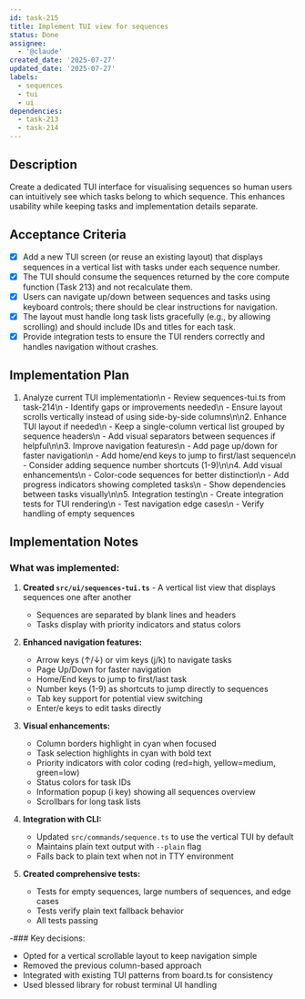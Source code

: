 ```yaml
---
id: task-215
title: Implement TUI view for sequences
status: Done
assignee:
  - '@claude'
created_date: '2025-07-27'
updated_date: '2025-07-27'
labels:
  - sequences
  - tui
  - ui
dependencies:
  - task-213
  - task-214
---
```


## Description

Create a dedicated TUI interface for visualising sequences so human users can intuitively see which tasks belong to which sequence. This enhances usability while keeping tasks and implementation details separate.

## Acceptance Criteria

- [x] Add a new TUI screen (or reuse an existing layout) that displays sequences in a vertical list with tasks under each sequence number.
- [x] The TUI should consume the sequences returned by the core compute function (Task 213) and not recalculate them.
- [x] Users can navigate up/down between sequences and tasks using keyboard controls; there should be clear instructions for navigation.
- [x] The layout must handle long task lists gracefully (e.g., by allowing scrolling) and should include IDs and titles for each task.
- [x] Provide integration tests to ensure the TUI renders correctly and handles navigation without crashes.

## Implementation Plan

1. Analyze current TUI implementation\n   - Review sequences-tui.ts from task-214\n   - Identify gaps or improvements needed\n   - Ensure layout scrolls vertically instead of using side-by-side columns\n\n2. Enhance TUI layout if needed\n   - Keep a single-column vertical list grouped by sequence headers\n   - Add visual separators between sequences if helpful\n\n3. Improve navigation features\n   - Add page up/down for faster navigation\n   - Add home/end keys to jump to first/last sequence\n   - Consider adding sequence number shortcuts (1-9)\n\n4. Add visual enhancements\n   - Color-code sequences for better distinction\n   - Add progress indicators showing completed tasks\n   - Show dependencies between tasks visually\n\n5. Integration testing\n   - Create integration tests for TUI rendering\n   - Test navigation edge cases\n   - Verify handling of empty sequences

## Implementation Notes

### What was implemented:

1. **Created `src/ui/sequences-tui.ts`** - A vertical list view that displays sequences one after another
   - Sequences are separated by blank lines and headers
   - Tasks display with priority indicators and status colors

2. **Enhanced navigation features:**
   - Arrow keys (↑/↓) or vim keys (j/k) to navigate tasks
   - Page Up/Down for faster navigation
   - Home/End keys to jump to first/last task
   - Number keys (1-9) as shortcuts to jump directly to sequences
   - Tab key support for potential view switching
   - Enter/e keys to edit tasks directly

3. **Visual enhancements:**
   - Column borders highlight in cyan when focused
   - Task selection highlights in cyan with bold text
   - Priority indicators with color coding (red=high, yellow=medium, green=low)
   - Status colors for task IDs
   - Information popup (i key) showing all sequences overview
   - Scrollbars for long task lists

4. **Integration with CLI:**
   - Updated `src/commands/sequence.ts` to use the vertical TUI by default
   - Maintains plain text output with `--plain` flag
   - Falls back to plain text when not in TTY environment

5. **Created comprehensive tests:**
   - Tests for empty sequences, large numbers of sequences, and edge cases
   - Tests verify plain text fallback behavior
   - All tests passing

-### Key decisions:
- Opted for a vertical scrollable layout to keep navigation simple
- Removed the previous column-based approach
- Integrated with existing TUI patterns from board.ts for consistency
- Used blessed library for robust terminal UI handling
